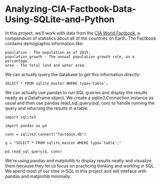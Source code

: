 # Analyzing-CIA-Factbook-Data-Using-SQLite-and-Python

In this project, we'll work with data from the [CIA World Factbook](https://www.cia.gov/library/publications/the-world-factbook/), a compendium of statistics about all of the countries on Earth. The Factbook contains demographic information like:

    population - The population as of 2015.
    population_growth - The annual population growth rate, as a percentage.
    area - The total land and water area.
    
    
We can actually query the database to get this information directly:
```
SELECT * FROM sqlite_master WHERE type='table';   
```

We can actually use pandas to run SQL queries and display the results neatly as a DataFrame object. We create a sqlite3.Connection instance as usual and then use pandas.read_sql_query(sql, con) to handle running the query and returning the results in a table:
```
import sqlite3

import pandas as pd

conn = sqlite3.connect("factbook.db")

q = "SELECT * FROM sqlite_master WHERE type='table';"

pd.read_sql_query(q, conn)
```

We're using pandas and matplotlib to display results neatly and visualize them because they let us focus on practicing thinking and working in SQL. We spend most of our time in SQL in this project and will inteface with pandas and matplotlib minimally.
